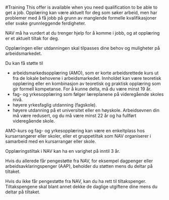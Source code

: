 #Training
This offer is available when you need qualification to be able to get a job.
Opplæring kan være aktuelt for deg som søker arbeid, men har problemer med å få jobb på grunn av manglende formelle kvalifikasjoner eller svake grunnleggende ferdigheter.

 NAV må ha vurdert at du trenger hjelp for å komme i jobb, og at opplæring er et aktuelt tiltak for deg.

 Opplæringen eller utdanningen skal tilpasses dine behov og muligheter på arbeidsmarkedet.

 Du kan få støtte til

 * arbeidsmarkedsopplæring (AMO), som er korte arbeidsrettede kurs ut fra de lokale behovene i arbeidsmarkedet. Innholdet kan være teoretisk opplæring eller en kombinasjon av teoretisk og praktisk opplæring som gir formell kompetanse. For å kunne delta, må du være minst 19 år.
* fag- og yrkesopplæring som følger læreplanene på videregående skoles nivå.
* høyere yrkesfaglig utdanning (fagskole).
* høyere utdanning på et universitet eller en høyskole. Arbeidsevnen din må være redusert, og du må være minst 22 år og ha fullført videregående skole.

 AMO-kurs og fag- og yrkesopplæring kan være en enkeltplass hos kursarrangører eller skoler, eller et gruppetiltak som NAV organiserer i samarbeid med en kursarrangør eller skole.

 Opplæringstiltak i NAV kan ha en varighet på inntil 3 år.

 Hvis du allerede får pengestøtte fra NAV, for eksempel dagpenger eller arbeidsavklaringspenger (AAP), beholder du støtten mens du deltar på tiltaket.

   Hvis du ikke får pengestøtte fra NAV, kan du ha rett til tiltakspenger. Tiltakspengene skal blant annet dekke de daglige utgiftene dine mens du deltar på tiltaket.

  